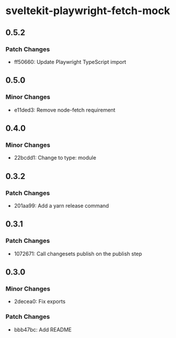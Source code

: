 # sveltekit-playwright-fetch-mock

## 0.5.2

### Patch Changes

- ff50660: Update Playwright TypeScript import

## 0.5.0

### Minor Changes

- e11ded3: Remove node-fetch requirement

## 0.4.0

### Minor Changes

- 22bcdd1: Change to type: module

## 0.3.2

### Patch Changes

- 201aa99: Add a yarn release command

## 0.3.1

### Patch Changes

- 1072671: Call changesets publish on the publish step

## 0.3.0

### Minor Changes

- 2decea0: Fix exports

### Patch Changes

- bbb47bc: Add README

